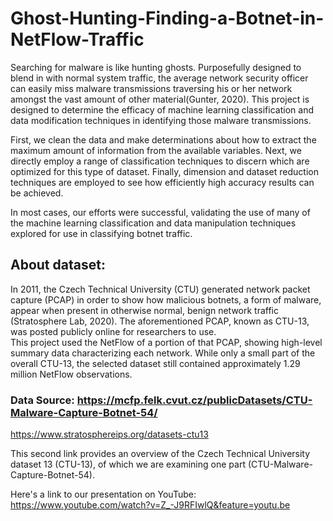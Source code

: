 # Ghost-Hunting-Finding-a-Botnet-in-NetFlow-Traffic
Searching for malware is like hunting ghosts.  Purposefully designed to blend in with normal system traffic, the average network security officer can easily miss malware transmissions traversing his or her network amongst the vast amount of other material(Gunter, 2020). 
This project is designed to determine the efficacy of machine learning classification and data modification techniques in identifying those malware transmissions.  

First, we clean the data and make determinations about how to extract the maximum amount of information from the available variables.  Next, we directly employ a range of classification techniques to discern which are optimized for this type of dataset.  Finally, dimension and dataset reduction techniques are employed to see how efficiently high accuracy results can be achieved.  

In most cases, our efforts were successful, validating the use of many of the machine learning classification and data manipulation techniques explored for use in classifying botnet traffic.  

## About dataset:
 In 2011, the Czech Technical University (CTU) generated network packet capture (PCAP) in order to show how malicious botnets, a form of malware, appear when present in otherwise normal, benign network traffic (Stratosphere Lab, 2020).  The aforementioned PCAP, known as CTU-13, was posted publicly online for researchers to use.  
This project used the NetFlow of a portion of that PCAP, showing high-level summary data characterizing each network.  While only a small part of the overall CTU-13, the selected dataset still contained approximately 1.29 million NetFlow observations. 
### Data Source: https://mcfp.felk.cvut.cz/publicDatasets/CTU-Malware-Capture-Botnet-54/

https://www.stratosphereips.org/datasets-ctu13

This second link provides an overview of the Czech Technical University dataset 13 (CTU-13), of which we are examining one part (CTU-Malware-Capture-Botnet-54). 

Here's a link to our presentation on YouTube: https://www.youtube.com/watch?v=Z_-J9RFIwlQ&feature=youtu.be

